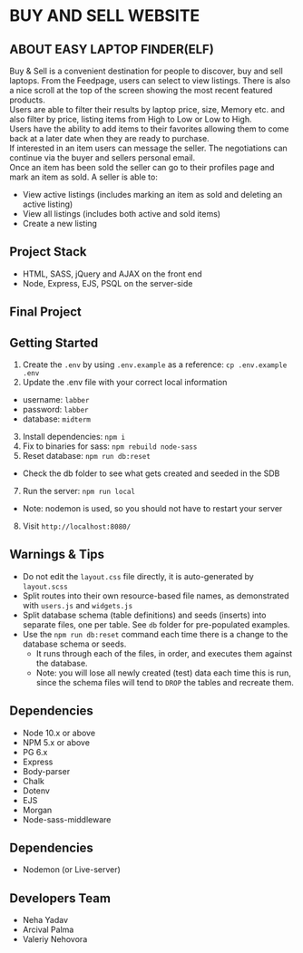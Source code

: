 BUY AND SELL WEBSITE
=========

## ABOUT EASY LAPTOP FINDER(ELF)
Buy & Sell is a convenient destination for people to discover, buy and sell laptops. From the Feedpage, users can select to view listings. There is also a nice scroll at the top of the screen showing the most recent featured products.<br />
Users are able to filter their results by laptop price, size, Memory etc. and also filter by price, listing items from High to Low or Low to High.<br />
Users have the ability to add items to their favorites allowing them to come back at a later date when they are ready to purchase.<br />
If interested in an item users can message the seller. The negotiations can continue via the buyer and sellers personal email.<br />
Once an item has been sold the seller can go to their profiles page and mark an item as sold. A seller is able to:
- View active listings (includes marking an item as sold and deleting an active listing)
- View all listings (includes both active and sold items)
- Create a new listing

## Project Stack
- HTML, SASS, jQuery and AJAX on the front end
- Node, Express, EJS, PSQL on the server-side

## Final Project

## Getting Started

1. Create the `.env` by using `.env.example` as a reference: `cp .env.example .env`
2. Update the .env file with your correct local information 
  - username: `labber` 
  - password: `labber` 
  - database: `midterm`
3. Install dependencies: `npm i`
4. Fix to binaries for sass: `npm rebuild node-sass`
5. Reset database: `npm run db:reset`
  - Check the db folder to see what gets created and seeded in the SDB
7. Run the server: `npm run local`
  - Note: nodemon is used, so you should not have to restart your server
8. Visit `http://localhost:8080/`

## Warnings & Tips

- Do not edit the `layout.css` file directly, it is auto-generated by `layout.scss`
- Split routes into their own resource-based file names, as demonstrated with `users.js` and `widgets.js`
- Split database schema (table definitions) and seeds (inserts) into separate files, one per table. See `db` folder for pre-populated examples. 
- Use the `npm run db:reset` command each time there is a change to the database schema or seeds. 
  - It runs through each of the files, in order, and executes them against the database. 
  - Note: you will lose all newly created (test) data each time this is run, since the schema files will tend to `DROP` the tables and recreate them.

## Dependencies

- Node 10.x or above
- NPM 5.x or above
- PG 6.x
- Express
- Body-parser
- Chalk
- Dotenv
- EJS
- Morgan
- Node-sass-middleware

## Dependencies
- Nodemon (or Live-server)

## Developers Team
- Neha Yadav
- Arcival Palma
- Valeriy Nehovora
